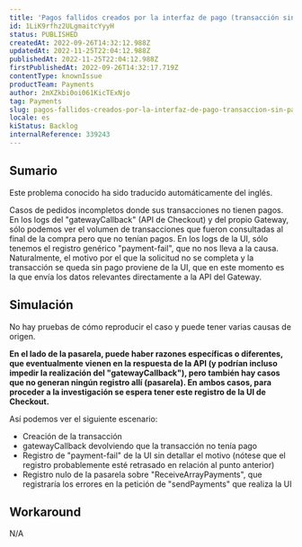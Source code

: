 ```yaml
---
title: 'Pagos fallidos creados por la interfaz de pago (transacción sin pagos)'
id: 1LiK9rfhz2ULgmaitcYyyH
status: PUBLISHED
createdAt: 2022-09-26T14:32:12.988Z
updatedAt: 2022-11-25T22:04:12.988Z
publishedAt: 2022-11-25T22:04:12.988Z
firstPublishedAt: 2022-09-26T14:32:17.719Z
contentType: knownIssue
productTeam: Payments
author: 2mXZkbi0oi061KicTExNjo
tag: Payments
slug: pagos-fallidos-creados-por-la-interfaz-de-pago-transaccion-sin-pagos
locale: es
kiStatus: Backlog
internalReference: 339243
---
```


## Sumario

<div class="alert alert-info">
  <p>Este problema conocido ha sido traducido automáticamente del inglés.</p>
</div>


Casos de pedidos incompletos donde sus transacciones no tienen pagos.
En los logs del "gatewayCallback" (API de Checkout) y del propio Gateway, sólo podemos ver el volumen de transacciones que fueron consultadas al final de la compra pero que no tenían pagos.
En los logs de la UI, sólo tenemos el registro genérico "payment-fail", que no nos lleva a la causa.
Naturalmente, el motivo por el que la solicitud no se completa y la transacción se queda sin pago proviene de la UI, que en este momento es la que envía los datos relevantes directamente a la API del Gateway.



## Simulación


No hay pruebas de cómo reproducir el caso y puede tener varias causas de origen.

**En el lado de la pasarela, puede haber razones específicas o diferentes, que eventualmente vienen en la respuesta de la API (y podrían incluso impedir la realización del "gatewayCallback"), pero también hay casos que no generan ningún registro allí (pasarela). En ambos casos, para proceder a la investigación se espera tener este registro de la UI de Checkout.**

Así podemos ver el siguiente escenario:

- Creación de la transacción
- gatewayCallback devolviendo que la transacción no tenía pago
- Registro de "payment-fail" de la UI sin detallar el motivo (nótese que el registro probablemente esté retrasado en relación al punto anterior)
- Registro nulo de la pasarela sobre "ReceiveArrayPayments", que registraría los errores en la petición de "sendPayments" que realiza la UI



## Workaround


N/A

